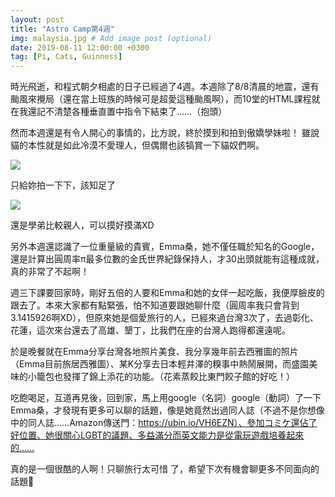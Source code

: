 ```yaml
---
layout: post
title: "Astro Camp第4週"
img: malaysia.jpg # Add image post (optional)
date: 2019-08-11 12:00:00 +0300
tag: [Pi, Cats, Guinness]
---
```

時光飛逝，和程式朝夕相處的日子已經過了4週。本週除了8/8清晨的地震，還有颱風來攪局（還在當上班族的時候可是超愛這種颱風啊），而10堂的HTML課程就在我還記不清楚各種垂直置中指令下結束了……（抱頭）

然而本週還是有令人開心的事情的，比方說，終於摸到和拍到傲嬌學妹啦！
雖說貓的本性就是如此冷漠不愛理人，但偶爾也該犒賞一下貓奴們啊。

![](https://i.imgur.com/0FKoadO.jpg)

只給妳拍一下下，該知足了

![](https://i.imgur.com/SV2twQ1.jpg)

還是學弟比較親人，可以摸好摸滿XD

另外本週還認識了一位重量級的貴賓，Emma桑，她不僅任職於知名的Google，還是計算出圓周率π最多位數的金氏世界紀錄保持人，才30出頭就能有這種成就，真的非常了不起啊！

週三下課要回家時，剛好五倍的人要和Emma和她的女伴一起吃飯，我便厚臉皮的跟去了。本來大家都有點緊張，怕不知道要跟她聊什麼（圓周率我只會背到3.1415926啊XD），但原來她是個愛旅行的人，已經來過台灣3次了，去過彰化、花蓮，這次來台還去了高雄、墾丁，比我們在座的台灣人跑得都還遠呢。

於是晚餐就在Emma分享台灣各地照片美食、我分享幾年前去西雅圖的照片（Emma目前旅居西雅圖）、某K分享去日本輕井澤的糗事中熱鬧展開，而盛園美味的小籠包也發揮了錦上添花的功能。（花素蒸餃比東門餃子館的好吃！）

吃飽喝足，互道再見後，回到家，馬上用google（名詞）google（動詞）了一下Emma桑，才發現有更多可以聊的話題，像是她竟然出過同人誌（不過不是你想像中的同人誌……Amazon傳送門：https://ubin.io/VH6EZN）、參加コミケ還佔了好位置、她很關心LGBT的議題、多益滿分而英文能力是從電玩遊戲培養起來的……

真的是一個很酷的人啊！只聊旅行太可惜 了，希望下次有機會聊更多不同面向的話題🤗